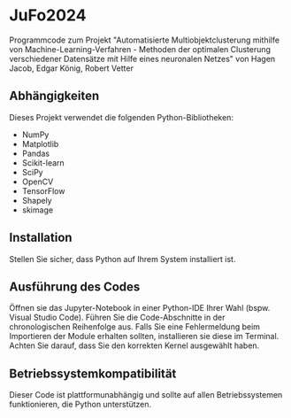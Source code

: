 # JuFo2024
Programmcode zum Projekt "Automatisierte Multiobjektclusterung mithilfe von Machine-Learning-Verfahren - Methoden der optimalen Clusterung verschiedener
Datensätze mit Hilfe eines neuronalen Netzes" von Hagen Jacob, Edgar König, Robert Vetter

## Abhängigkeiten

Dieses Projekt verwendet die folgenden Python-Bibliotheken:

- NumPy
- Matplotlib
- Pandas
- Scikit-learn
- SciPy
- OpenCV
- TensorFlow
- Shapely
- skimage

## Installation

Stellen Sie sicher, dass Python auf Ihrem System installiert ist.


## Ausführung des Codes

Öffnen sie das Jupyter-Notebook in einer Python-IDE Ihrer Wahl (bspw. Visual Studio Code). Führen Sie die Code-Abschnitte in der chronologischen Reihenfolge aus.
Falls Sie eine Fehlermeldung beim Importieren der Module erhalten sollten, installieren sie diese im Terminal. Achten Sie darauf, dass Sie den korrekten Kernel ausgewählt haben.

## Betriebssystemkompatibilität

Dieser Code ist plattformunabhängig und sollte auf allen Betriebssystemen funktionieren, die Python unterstützen.

